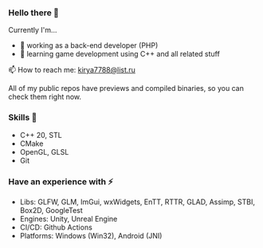 ### Hello there 👋

Currently I'm...
- 💼 working as a back-end developer (PHP)
- 🌱 learning game development using C++ and all related stuff
<!-- - 🔭 going to switch from back-end to game development -->

📫 How to reach me: kirya7788@list.ru

All of my public repos have previews and compiled binaries, so you can check them right now.

### Skills 🧠
  - C++ 20, STL
  - CMake
  - OpenGL, GLSL
  - Git

### Have an experience with ⚡
 - Libs: GLFW, GLM, ImGui, wxWidgets, EnTT, RTTR, GLAD, Assimp, STBI, Box2D, GoogleTest
 - Engines: Unity, Unreal Engine
 - CI/CD: Github Actions
 - Platforms: Windows (Win32), Android (JNI)

<!--
**Lackym/Lackym** is a ✨ _special_ ✨ repository because its `README.md` (this file) appears on your GitHub profile.

Here are some ideas to get you started:

- 🔭 I’m currently working on ...
- 🌱 I’m currently learning ...
- 👯 I’m looking to collaborate on ...
- 🤔 I’m looking for help with ...
- 💬 Ask me about ...
- 📫 How to reach me: ...
- 😄 Pronouns: ...
- ⚡ Fun fact: ...
-->
